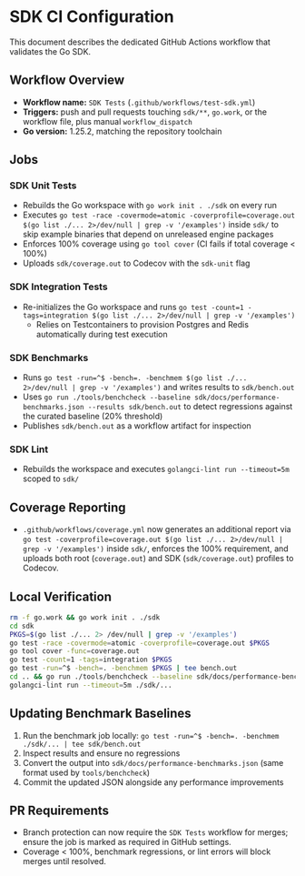 # SDK CI Configuration

This document describes the dedicated GitHub Actions workflow that validates the Go SDK.

## Workflow Overview

- **Workflow name:** `SDK Tests` (`.github/workflows/test-sdk.yml`)
- **Triggers:** push and pull requests touching `sdk/**`, `go.work`, or the workflow file, plus manual `workflow_dispatch`
- **Go version:** 1.25.2, matching the repository toolchain

## Jobs

### SDK Unit Tests

- Rebuilds the Go workspace with `go work init . ./sdk` on every run
- Executes `go test -race -covermode=atomic -coverprofile=coverage.out $(go list ./... 2>/dev/null | grep -v '/examples')`
  inside `sdk/` to skip example binaries that depend on unreleased engine packages
- Enforces 100% coverage using `go tool cover` (CI fails if total coverage < 100%)
- Uploads `sdk/coverage.out` to Codecov with the `sdk-unit` flag

### SDK Integration Tests

- Re-initializes the Go workspace and runs `go test -count=1 -tags=integration $(go list ./... 2>/dev/null | grep -v '/examples')`
  - Relies on Testcontainers to provision Postgres and Redis automatically during test execution

### SDK Benchmarks

- Runs `go test -run=^$ -bench=. -benchmem $(go list ./... 2>/dev/null | grep -v '/examples')` and writes results to `sdk/bench.out`
- Uses `go run ./tools/benchcheck --baseline sdk/docs/performance-benchmarks.json --results sdk/bench.out`
  to detect regressions against the curated baseline (20% threshold)
- Publishes `sdk/bench.out` as a workflow artifact for inspection

### SDK Lint

- Rebuilds the workspace and executes `golangci-lint run --timeout=5m` scoped to `sdk/`

## Coverage Reporting

- `.github/workflows/coverage.yml` now generates an additional report via
  `go test -coverprofile=coverage.out $(go list ./... 2>/dev/null | grep -v '/examples')`
  inside `sdk/`, enforces the 100% requirement, and uploads both root (`coverage.out`) and SDK (`sdk/coverage.out`)
  profiles to Codecov.

## Local Verification

```bash
rm -f go.work && go work init . ./sdk
cd sdk
PKGS=$(go list ./... 2> /dev/null | grep -v '/examples')
go test -race -covermode=atomic -coverprofile=coverage.out $PKGS
go tool cover -func=coverage.out
go test -count=1 -tags=integration $PKGS
go test -run=^$ -bench=. -benchmem $PKGS | tee bench.out
cd .. && go run ./tools/benchcheck --baseline sdk/docs/performance-benchmarks.json --results sdk/bench.out
golangci-lint run --timeout=5m ./sdk/...
```

## Updating Benchmark Baselines

1. Run the benchmark job locally: `go test -run=^$ -bench=. -benchmem ./sdk/... | tee sdk/bench.out`
2. Inspect results and ensure no regressions
3. Convert the output into `sdk/docs/performance-benchmarks.json` (same format used by `tools/benchcheck`)
4. Commit the updated JSON alongside any performance improvements

## PR Requirements

- Branch protection can now require the `SDK Tests` workflow for merges; ensure the job is marked as required in GitHub settings.
- Coverage < 100%, benchmark regressions, or lint errors will block merges until resolved.
